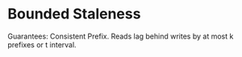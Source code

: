 # Bounded Staleness

Guarantees: Consistent Prefix. Reads lag behind writes by at most k prefixes or t interval.